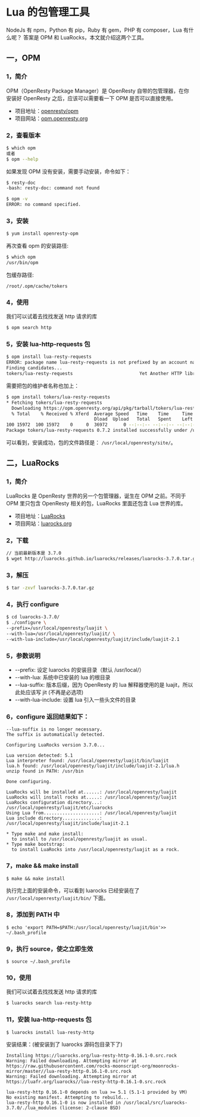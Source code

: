 # Lua 的包管理工具

NodeJs 有 npm，Python 有 pip，Ruby 有 gem，PHP 有 composer，Lua 有什么呢？
答案是 OPM 和 LuaRocks，本文就介绍这两个工具。

## 一，OPM

### 1，简介

OPM（OpenResty Package Manager）是 OpenResty 自带的包管理器，在你安装好 OpenResty 之后，应该可以需要看一下 OPM 是否可以直接使用。

- 项目地址：[openresty/opm](https://github.com/openresty/opm)
- 项目网站：[opm.openresty.org](https://opm.openresty.org/)

### 2，查看版本

```bash
$ which opm
或者
$ opm --help
```

如果发现 OPM 没有安装，需要手动安装，命令如下：

```bash
$ resty-doc
-bash: resty-doc: command not found

$ opm -v
ERROR: no command specified.
```

### 3，安装

```bash
$ yum install openresty-opm
```

再次查看 opm 的安装路径:

```bash
$ which opm
/usr/bin/opm
```

包缓存路径:

```
/root/.opm/cache/tokers
```

### 4，使用

我们可以试着去找找发送 http 请求的库

```bash
$ opm search http
```

### 5，安装 lua-http-requests 包

```bash
$ opm install lua-resty-requests
ERROR: package name lua-resty-requests is not prefixed by an account name.
Finding candidates...
tokers/lua-resty-requests                         Yet Another HTTP library for OpenResty
```

需要把包的维护者名称也加上：

```bash
$ opm install tokers/lua-resty-requests
* Fetching tokers/lua-resty-requests
  Downloading https://opm.openresty.org/api/pkg/tarball/tokers/lua-resty-requests-0.7.2.opm.tar.gz
  % Total    % Received % Xferd  Average Speed   Time    Time     Time  Current
                                 Dload  Upload   Total   Spent    Left  Speed
100 15972  100 15972    0     0  36972      0 --:--:-- --:--:-- --:--:-- 36972
Package tokers/lua-resty-requests 0.7.2 installed successfully under /usr/local/openresty/site/ .
```

可以看到，安装成功，包的文件路径是： `/usr/local/openresty/site/`。


## 二，LuaRocks

### 1，简介

LuaRocks 是 OpenResty 世界的另一个包管理器，诞生在 OPM 之前。不同于 OPM 里只包含 OpenResty 相关的包，LuaRocks 里面还包含 Lua 世界的库。

- 项目地址：[LuaRocks](https://github.com/luarocks/luarocks)
- 项目网站：[luarocks.org](https://luarocks.org/)

### 2，下载

```bash
// 当前最新版本是 3.7.0
$ wget http://luarocks.github.io/luarocks/releases/luarocks-3.7.0.tar.gz
```
### 3，解压

```bash
$ tar -zxvf luarocks-3.7.0.tar.gz
```

### 4，执行 configure

```bash
$ cd luarocks-3.7.0/
$ ./configure \
--prefix=/usr/local/openresty/luajit \
--with-lua=/usr/local/openresty/luajit/ \
--with-lua-include=/usr/local/openresty/luajit/include/luajit-2.1
```

### 5，参数说明
- --prefix: 设定 luarocks 的安装目录（默认 /usr/local/）
- --with-lua: 系统中已安装的 lua 的根目录
- --lua-suffix: 版本后缀，因为 OpenResty 的 lua 解释器使用的是 luajit，所以此处应该写 jit (不再是必选项)
- --with-lua-include: 设置 lua 引入一些头文件的目录

### 6，configure 返回结果如下：

```
--lua-suffix is no longer necessary.
The suffix is automatically detected.

Configuring LuaRocks version 3.7.0...

Lua version detected: 5.1
Lua interpreter found: /usr/local/openresty/luajit/bin/luajit
lua.h found: /usr/local/openresty/luajit/include/luajit-2.1/lua.h
unzip found in PATH: /usr/bin

Done configuring.

LuaRocks will be installed at......: /usr/local/openresty/luajit
LuaRocks will install rocks at.....: /usr/local/openresty/luajit
LuaRocks configuration directory...: /usr/local/openresty/luajit/etc/luarocks
Using Lua from.....................: /usr/local/openresty/luajit
Lua include directory..............: /usr/local/openresty/luajit/include/luajit-2.1

* Type make and make install:
  to install to /usr/local/openresty/luajit as usual.
* Type make bootstrap:
  to install LuaRocks into /usr/local/openresty/luajit as a rock.
```

### 7，make && make install

```
$ make && make install
```

执行完上面的安装命令，可以看到 luarocks 已经安装在了 `/usr/local/openresty/luajit/bin/` 下面。


### 8，添加到 PATH 中

```
$ echo 'export PATH=$PATH:/usr/local/openresty/luajit/bin'>> ~/.bash_profile
```

### 9，执行 source，使之立即生效

```
$ source ~/.bash_profile
```

### 10，使用

我们可以试着去找找发送 http 请求的库
```bash
$ luarocks search lua-resty-http
```

### 11，安装 lua-http-requests 包

```bash
$ luarocks install lua-resty-http
```

安装结果：(被安装到了 luarocks 源码包目录下了)
```
Installing https://luarocks.org/lua-resty-http-0.16.1-0.src.rock
Warning: Failed downloading. Attempting mirror at https://raw.githubusercontent.com/rocks-moonscript-org/moonrocks-mirror/master//lua-resty-http-0.16.1-0.src.rock
Warning: Failed downloading. Attempting mirror at https://luafr.org/luarocks//lua-resty-http-0.16.1-0.src.rock

lua-resty-http 0.16.1-0 depends on lua >= 5.1 (5.1-1 provided by VM)
No existing manifest. Attempting to rebuild...
lua-resty-http 0.16.1-0 is now installed in /usr/local/src/luarocks-3.7.0/./lua_modules (license: 2-clause BSD)
```
